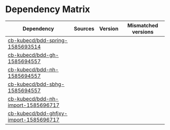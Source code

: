 # Dependency Matrix

Dependency | Sources | Version | Mismatched versions
---------- | ------- | ------- | -------------------
[cb-kubecd/bdd-spring-1585693514](https://github.com/cb-kubecd/bdd-spring-1585693514.git) |  | []() | 
[cb-kubecd/bdd-gh-1585694557](https://github.com/cb-kubecd/bdd-gh-1585694557.git) |  | []() | 
[cb-kubecd/bdd-nh-1585694557](https://github.com/cb-kubecd/bdd-nh-1585694557.git) |  | []() | 
[cb-kubecd/bdd-sbhg-1585694557](https://github.com/cb-kubecd/bdd-sbhg-1585694557.git) |  | []() | 
[cb-kubecd/bdd-nh-import-1585696717](https://github.com/cb-kubecd/bdd-nh-import-1585696717.git) |  | []() | 
[cb-kubecd/bdd-ghfjxy-import-1585696717](https://github.com/cb-kubecd/bdd-ghfjxy-import-1585696717.git) |  | []() | 
